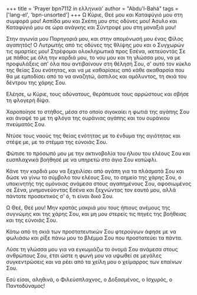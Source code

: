 +++
title = 'Prayer bpn7112 in ελληνικά'
author = "Abdu'l-Bahá"
tags = ['lang-el', 'bpn-unsorted']
+++
Ω Κύριε, Θεέ µου και Καταφύγιό µου στη συµφορά µου! Ασπίδα µου και Σκέπη µου στις οδύνες µου! Άσυλο και Καταφύγιό µου σε ώρα ανάγκης και Σύντροφέ µου στη µοναξιά µου!

Στην αγωνία µου Παρηγοριά µου, και στην αποµόνωσή µου ένας Φίλος αγαπητός! Ο Λυτρωτής από τις οδύνες της θλίψης µου και ο Συγχωρών τις αµαρτίες µου! Στρέφοµαι ολοκληρωτικά προς Εσένα, ικετεύοντάς Σε µε πάθος µε όλη την καρδιά µου, το νου µου και τη γλώσσα µου, να µε προφυλάξεις απ’ όλα που αντιβαίνουν στη θέλησή Σου, σ’ αυτό τον κύκλο της θείας Σου ενότητας, και να µε καθαρίσεις από κάθε ακαθαρσία που θα µε εµποδίσει από το να αναζητώ, άσπιλος και αµόλυντος, τη σκιά του δέντρου της χάρης Σου.

Ελέησε, ω Κύριε, τους αδύνατους, θεράπευσε τους αρρώστους και σβήσε τη φλογερή δίψα.

Χαροποίησε το στήθος, µέσα στο οποίο σιγοκαίει η φωτιά της αγάπης Σου και άναψέ το µε τη φλόγα της ουράνιας αγάπης και του ουράνιου πνεύµατός Σου.

Ντύσε τους ναούς της θείας ενότητας µε το ένδυµα της αγιότητας και στέψε µε, µε το στέµµα της εύνοιάς Σου.

Φώτισε το πρόσωπό µου µε την ακτινοβολία του ήλιου του ελέους Σου και ευσπλαχνικά βοήθησέ µε να υπηρετώ στο άγιο Σου κατώφλι.

Κάνε την καρδιά µου να ξεχειλίσει από αγάπη για τα πλάσµατά Σου και δώσε να γίνω το σύµβολο του ελέους Σου, το σηµείο της χάρης Σου, ο υποκινητής της οµόνοιας ανάµεσα στους αγαπηµένους Σου, αφοσιωµένος σε Σένα, µνηµονεύοντας Εσένα και ξεχνώντας τον εαυτό µου, αλλά πάντοτε προσεκτικός σ’ ό, τι είναι δικό Σου.

Ω Θεέ, Θεέ µου! Μην κρατάς µακριά µου τους ήπιους ανέµους της συγνώµης και της χάρης Σου, και µη µου στερείς τις πηγές της βοήθειας και της εύνοιάς Σου.

Κάτω από τη σκιά των προστατευτικών Σου φτερούγων άφησε µε να φωλιάσω και ρίξε πάνω µου το βλέµµα Σου που προστατεύει τα πάντα.

Λύσε τη γλώσσα µου για να εγκωµιάζω το όνοµά Σου ανάµεσα στους ανθρώπους Σου, έτσι ώστε η φωνή µου να υψωθεί σε µεγάλες συγκεντρώσεις και να ρέει από τα χείλη µου ο χείµαρρος των επαίνων Σου.

Εσύ είσαι, αληθινά, ο Φιλεύσπλαχνος, ο ∆οξασµένος, ο Ισχυρός, ο Παντοδύναµος!
